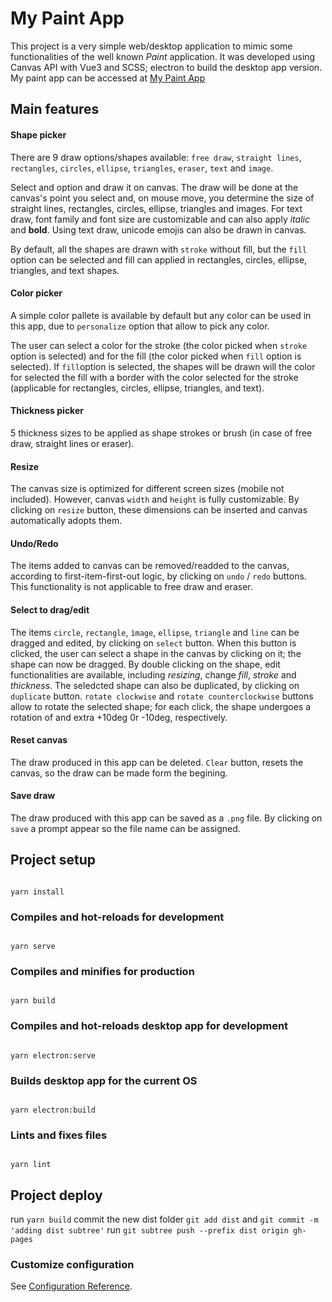 # My Paint App

This project is a very simple web/desktop application to mimic some functionalities of the well known _Paint_ application. It was developed using Canvas API with Vue3 and SCSS; electron to build the desktop app version.
My paint app can be accessed at [My Paint App](https://marianapatcosta.github.io/my-paint-app/)

## Main features

#### Shape picker

There are 9 draw options/shapes available: `free draw`, `straight lines`, `rectangles`, `circles`, `ellipse`, `triangles`, `eraser`, `text` and `image`.

Select and option and draw it on canvas. The draw will be done at the canvas's point you select and, on mouse move, you determine the size of straight lines, rectangles, circles, ellipse, triangles and images.
For text draw, font family and font size are customizable and can also apply _italic_ and **bold**. Using text draw, unicode emojis can also be drawn in canvas.

By default, all the shapes are drawn with `stroke` without fill, but the `fill` option can be selected and fill can applied in rectangles, circles, ellipse, triangles, and text shapes.

#### Color picker

A simple color pallete is available by default but any color can be used in this app, due to `personalize` option that allow to pick any color.

The user can select a color for the stroke (the color picked when `stroke` option is selected) and for the fill (the color picked when `fill` option is selected).
If `fill`option is selected, the shapes will be drawn will the color for selected the fill with a border with the color selected for the stroke (applicable for rectangles, circles, ellipse, triangles, and text).

#### Thickness picker

5 thickness sizes to be applied as shape strokes or brush (in case of free draw, straight lines or eraser).

#### Resize

The canvas size is optimized for different screen sizes (mobile not included). However, canvas `width` and `height` is fully customizable. By clicking on `resize` button, these dimensions can be inserted and canvas automatically adopts them.

#### Undo/Redo

The items added to canvas can be removed/readded to the canvas, according to first-item-first-out logic, by clicking on `undo` / `redo` buttons. This functionality is not applicable to free draw and eraser.

#### Select to drag/edit

The items `circle`, `rectangle`, `ìmage`, `ellipse`, `triangle` and `line` can be dragged and edited, by clicking on `select` button. When this button is clicked, the user can select a shape in the canvas by clicking on it; the shape can now be dragged. By double clicking on the shape, edit functionalities are available, including _resizing_, change _fill_, _stroke_ and _thickness_. The seledcted shape can also be duplicated, by clicking on `duplicate` button. `rotate clockwise` and `rotate counterclockwise` buttons allow to rotate the selected shape; for each click, the shape undergoes a rotation of and extra +10deg 0r -10deg, respectively.

#### Reset canvas

The draw produced in this app can be deleted. `Clear` button, resets the canvas, so the draw can be made form the begining.

#### Save draw

The draw produced with this app can be saved as a `.png` file. By clicking on `save` a prompt appear so the file name can be assigned.

## Project setup

```

yarn install

```

### Compiles and hot-reloads for development

```

yarn serve

```

### Compiles and minifies for production

```

yarn build

```

### Compiles and hot-reloads desktop app for development

```

yarn electron:serve

```

### Builds desktop app for the current OS

```

yarn electron:build

```

### Lints and fixes files

```

yarn lint

```

## Project deploy

run `yarn build`
commit the new dist folder `git add dist` and `git commit -m 'adding dist subtree'`
run `git subtree push --prefix dist origin gh-pages`

### Customize configuration

See [Configuration Reference](https://cli.vuejs.org/config/).

```

```
